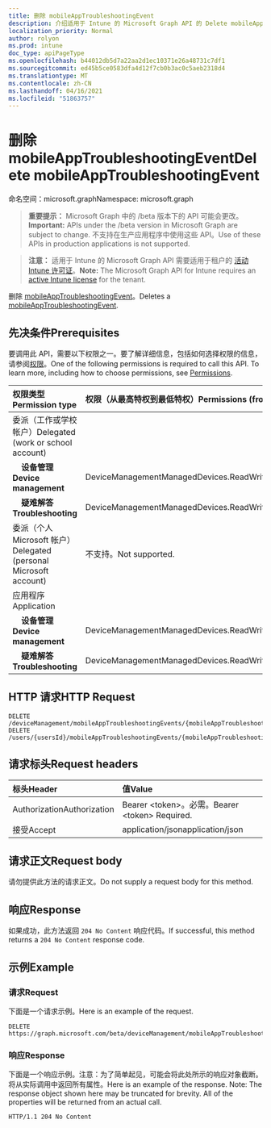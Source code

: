 ```yaml
---
title: 删除 mobileAppTroubleshootingEvent
description: 介绍适用于 Intune 的 Microsoft Graph API 的 Delete mobileAppTroubleshootingEvent 方法，该方法支持多个工作流。
localization_priority: Normal
author: rolyon
ms.prod: intune
doc_type: apiPageType
ms.openlocfilehash: b44012db5d7a22aa2d1ec10371e26a48731c7df1
ms.sourcegitcommit: ed45b5ce0583dfa4d12f7cb0b3ac0c5aeb2318d4
ms.translationtype: MT
ms.contentlocale: zh-CN
ms.lasthandoff: 04/16/2021
ms.locfileid: "51863757"
---
```

# <a name="delete-mobileapptroubleshootingevent"></a><span data-ttu-id="9251d-103">删除 mobileAppTroubleshootingEvent</span><span class="sxs-lookup"><span data-stu-id="9251d-103">Delete mobileAppTroubleshootingEvent</span></span>

<span data-ttu-id="9251d-104">命名空间：microsoft.graph</span><span class="sxs-lookup"><span data-stu-id="9251d-104">Namespace: microsoft.graph</span></span>

> <span data-ttu-id="9251d-105">**重要提示：** Microsoft Graph 中的 /beta 版本下的 API 可能会更改。</span><span class="sxs-lookup"><span data-stu-id="9251d-105">**Important:** APIs under the /beta version in Microsoft Graph are subject to change.</span></span> <span data-ttu-id="9251d-106">不支持在生产应用程序中使用这些 API。</span><span class="sxs-lookup"><span data-stu-id="9251d-106">Use of these APIs in production applications is not supported.</span></span>

> <span data-ttu-id="9251d-107">**注意：** 适用于 Intune 的 Microsoft Graph API 需要适用于租户的 [活动 Intune 许可证](https://go.microsoft.com/fwlink/?linkid=839381)。</span><span class="sxs-lookup"><span data-stu-id="9251d-107">**Note:** The Microsoft Graph API for Intune requires an [active Intune license](https://go.microsoft.com/fwlink/?linkid=839381) for the tenant.</span></span>

<span data-ttu-id="9251d-108">删除 [mobileAppTroubleshootingEvent](../resources/intune-shared-mobileapptroubleshootingevent.md)。</span><span class="sxs-lookup"><span data-stu-id="9251d-108">Deletes a [mobileAppTroubleshootingEvent](../resources/intune-shared-mobileapptroubleshootingevent.md).</span></span>

## <a name="prerequisites"></a><span data-ttu-id="9251d-109">先决条件</span><span class="sxs-lookup"><span data-stu-id="9251d-109">Prerequisites</span></span>
<span data-ttu-id="9251d-p102">要调用此 API，需要以下权限之一。要了解详细信息，包括如何选择权限的信息，请参阅[权限](/graph/permissions-reference)。</span><span class="sxs-lookup"><span data-stu-id="9251d-p102">One of the following permissions is required to call this API. To learn more, including how to choose permissions, see [Permissions](/graph/permissions-reference).</span></span>

|<span data-ttu-id="9251d-112">权限类型</span><span class="sxs-lookup"><span data-stu-id="9251d-112">Permission type</span></span>|<span data-ttu-id="9251d-113">权限（从最高特权到最低特权）</span><span class="sxs-lookup"><span data-stu-id="9251d-113">Permissions (from most to least privileged)</span></span>|
|:---|:---|
|<span data-ttu-id="9251d-114">委派（工作或学校帐户）</span><span class="sxs-lookup"><span data-stu-id="9251d-114">Delegated (work or school account)</span></span>||
|<span data-ttu-id="9251d-115">&nbsp; &nbsp; **设备管理**</span><span class="sxs-lookup"><span data-stu-id="9251d-115">&nbsp; &nbsp; **Device management**</span></span>|<span data-ttu-id="9251d-116">DeviceManagementManagedDevices.ReadWrite.All</span><span class="sxs-lookup"><span data-stu-id="9251d-116">DeviceManagementManagedDevices.ReadWrite.All</span></span>|
|<span data-ttu-id="9251d-117">&nbsp; &nbsp; **疑难解答**</span><span class="sxs-lookup"><span data-stu-id="9251d-117">&nbsp; &nbsp; **Troubleshooting**</span></span>|<span data-ttu-id="9251d-118">DeviceManagementManagedDevices.ReadWrite.All</span><span class="sxs-lookup"><span data-stu-id="9251d-118">DeviceManagementManagedDevices.ReadWrite.All</span></span>|
|<span data-ttu-id="9251d-119">委派（个人 Microsoft 帐户）</span><span class="sxs-lookup"><span data-stu-id="9251d-119">Delegated (personal Microsoft account)</span></span>|<span data-ttu-id="9251d-120">不支持。</span><span class="sxs-lookup"><span data-stu-id="9251d-120">Not supported.</span></span>|
|<span data-ttu-id="9251d-121">应用程序</span><span class="sxs-lookup"><span data-stu-id="9251d-121">Application</span></span>||
|<span data-ttu-id="9251d-122">&nbsp; &nbsp; **设备管理**</span><span class="sxs-lookup"><span data-stu-id="9251d-122">&nbsp; &nbsp; **Device management**</span></span>|<span data-ttu-id="9251d-123">DeviceManagementManagedDevices.ReadWrite.All</span><span class="sxs-lookup"><span data-stu-id="9251d-123">DeviceManagementManagedDevices.ReadWrite.All</span></span>|
|<span data-ttu-id="9251d-124">&nbsp; &nbsp; **疑难解答**</span><span class="sxs-lookup"><span data-stu-id="9251d-124">&nbsp; &nbsp; **Troubleshooting**</span></span>|<span data-ttu-id="9251d-125">DeviceManagementManagedDevices.ReadWrite.All</span><span class="sxs-lookup"><span data-stu-id="9251d-125">DeviceManagementManagedDevices.ReadWrite.All</span></span>|

## <a name="http-request"></a><span data-ttu-id="9251d-126">HTTP 请求</span><span class="sxs-lookup"><span data-stu-id="9251d-126">HTTP Request</span></span>
<!-- {
  "blockType": "ignored"
}
-->
``` http
DELETE /deviceManagement/mobileAppTroubleshootingEvents/{mobileAppTroubleshootingEventId}
DELETE /users/{usersId}/mobileAppTroubleshootingEvents/{mobileAppTroubleshootingEventId}
```

## <a name="request-headers"></a><span data-ttu-id="9251d-127">请求标头</span><span class="sxs-lookup"><span data-stu-id="9251d-127">Request headers</span></span>
|<span data-ttu-id="9251d-128">标头</span><span class="sxs-lookup"><span data-stu-id="9251d-128">Header</span></span>|<span data-ttu-id="9251d-129">值</span><span class="sxs-lookup"><span data-stu-id="9251d-129">Value</span></span>|
|:---|:---|
|<span data-ttu-id="9251d-130">Authorization</span><span class="sxs-lookup"><span data-stu-id="9251d-130">Authorization</span></span>|<span data-ttu-id="9251d-131">Bearer &lt;token&gt;。必需。</span><span class="sxs-lookup"><span data-stu-id="9251d-131">Bearer &lt;token&gt; Required.</span></span>|
|<span data-ttu-id="9251d-132">接受</span><span class="sxs-lookup"><span data-stu-id="9251d-132">Accept</span></span>|<span data-ttu-id="9251d-133">application/json</span><span class="sxs-lookup"><span data-stu-id="9251d-133">application/json</span></span>|

## <a name="request-body"></a><span data-ttu-id="9251d-134">请求正文</span><span class="sxs-lookup"><span data-stu-id="9251d-134">Request body</span></span>
<span data-ttu-id="9251d-135">请勿提供此方法的请求正文。</span><span class="sxs-lookup"><span data-stu-id="9251d-135">Do not supply a request body for this method.</span></span>

## <a name="response"></a><span data-ttu-id="9251d-136">响应</span><span class="sxs-lookup"><span data-stu-id="9251d-136">Response</span></span>
<span data-ttu-id="9251d-137">如果成功，此方法返回 `204 No Content` 响应代码。</span><span class="sxs-lookup"><span data-stu-id="9251d-137">If successful, this method returns a `204 No Content` response code.</span></span>

## <a name="example"></a><span data-ttu-id="9251d-138">示例</span><span class="sxs-lookup"><span data-stu-id="9251d-138">Example</span></span>

### <a name="request"></a><span data-ttu-id="9251d-139">请求</span><span class="sxs-lookup"><span data-stu-id="9251d-139">Request</span></span>
<span data-ttu-id="9251d-140">下面是一个请求示例。</span><span class="sxs-lookup"><span data-stu-id="9251d-140">Here is an example of the request.</span></span>
``` http
DELETE https://graph.microsoft.com/beta/deviceManagement/mobileAppTroubleshootingEvents/{mobileAppTroubleshootingEventId}
```

### <a name="response"></a><span data-ttu-id="9251d-141">响应</span><span class="sxs-lookup"><span data-stu-id="9251d-141">Response</span></span>
<span data-ttu-id="9251d-p103">下面是一个响应示例。注意：为了简单起见，可能会将此处所示的响应对象截断。将从实际调用中返回所有属性。</span><span class="sxs-lookup"><span data-stu-id="9251d-p103">Here is an example of the response. Note: The response object shown here may be truncated for brevity. All of the properties will be returned from an actual call.</span></span>
``` http
HTTP/1.1 204 No Content
```











